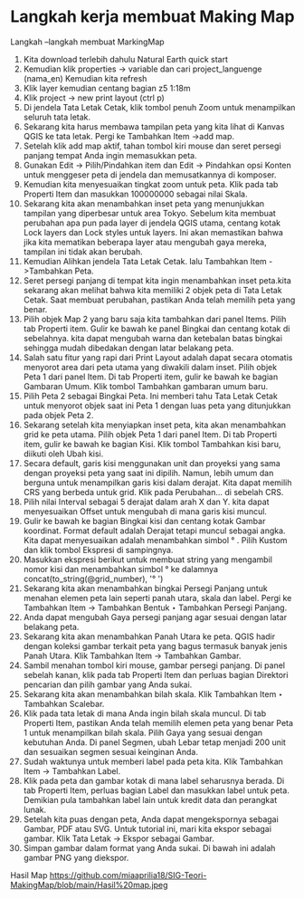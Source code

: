 # Langkah kerja membuat Making Map

Langkah –langkah membuat MarkingMap
1.	Kita  download terlebih dahulu Natural Earth quick start
2.	Kemudian klik properties -> variable dan cari project_languenge (nama_en) Kemudian kita refresh
3.	Klik layer kemudian centang bagian z5 1:18m 
4.	Klik project -> new print layout (ctrl p)
5.	Di jendela Tata Letak Cetak, klik tombol penuh Zoom untuk menampilkan seluruh tata letak.
6.	Sekarang kita harus membawa tampilan peta yang kita lihat di Kanvas QGIS ke tata letak. Pergi ke Tambahkan Item ->add map.
7.	Setelah klik add map aktif, tahan tombol kiri mouse dan seret persegi panjang tempat Anda ingin memasukkan peta.
8.	Gunakan Edit -> Pilih/Pindahkan item dan Edit -> Pindahkan opsi Konten untuk menggeser peta di jendela dan memusatkannya di komposer.
9.	Kemudian kita  menyesuaikan tingkat zoom untuk peta. Klik pada tab Properti Item dan masukkan 100000000 sebagai nilai Skala.
10.	Sekarang kita akan menambahkan inset peta yang menunjukkan tampilan yang diperbesar untuk area Tokyo. Sebelum kita membuat perubahan apa pun pada layer di jendela QGIS utama, centang kotak Lock layers dan Lock styles untuk layers. Ini akan memastikan bahwa jika kita mematikan beberapa layer atau mengubah gaya mereka, tampilan ini tidak akan berubah.
11.	Kemudian Alihkan jendela Tata Letak Cetak. lalu Tambahkan Item ->Tambahkan Peta.
12.	Seret persegi panjang di tempat kita ingin menambahkan inset peta.kita sekarang akan melihat bahwa kita memiliki 2 objek peta di Tata Letak Cetak. Saat membuat perubahan, pastikan Anda telah memilih peta yang benar.
13.	Pilih objek Map 2 yang baru saja kita tambahkan dari panel Items. Pilih tab Properti item. Gulir ke bawah ke panel Bingkai dan centang kotak di sebelahnya. kita dapat mengubah warna dan ketebalan batas bingkai sehingga mudah dibedakan dengan latar belakang peta.
14.	Salah satu fitur yang rapi dari Print Layout adalah dapat secara otomatis menyorot area dari peta utama yang diwakili dalam inset. Pilih objek Peta 1 dari panel Item. Di tab Properti item, gulir ke bawah ke bagian Gambaran Umum. Klik tombol Tambahkan gambaran umum baru.
15.	Pilih Peta 2 sebagai Bingkai Peta. Ini memberi tahu Tata Letak Cetak untuk menyorot objek saat ini Peta 1 dengan luas peta yang ditunjukkan pada objek Peta 2.
16.	Sekarang setelah kita menyiapkan inset peta, kita akan menambahkan grid ke peta utama. Pilih objek Peta 1 dari panel Item. Di tab Properti item, gulir ke bawah ke bagian Kisi. Klik tombol Tambahkan kisi baru, diikuti oleh Ubah kisi.
17.	Secara default, garis kisi menggunakan unit dan proyeksi yang sama dengan proyeksi peta yang saat ini dipilih. Namun, lebih umum dan berguna untuk menampilkan garis kisi dalam derajat. Kita dapat memilih CRS yang berbeda untuk grid. Klik pada Perubahan... di sebelah CRS.
18.	Pilih nilai Interval sebagai 5 derajat dalam arah X dan Y. kita dapat menyesuaikan Offset untuk mengubah di mana garis kisi muncul.
19.	Gulir ke bawah ke bagian Bingkai kisi dan centang kotak Gambar koordinat. Format default adalah Derajat tetapi muncul sebagai angka. Kita dapat menyesuaikan adalah menambahkan simbol ° . Pilih Kustom dan klik tombol Ekspresi di sampingnya.
20.	Masukkan ekspresi berikut untuk membuat string yang mengambil nomor kisi dan menambahkan simbol ° ke dalamnya
concat(to_string(@grid_number), '°    ')
21.	Sekarang kita akan menambahkan bingkai Persegi Panjang untuk menahan elemen peta lain seperti panah utara, skala dan label. Pergi ke Tambahkan Item -> Tambahkan Bentuk ‣ Tambahkan Persegi Panjang.
22.	Anda dapat mengubah Gaya persegi panjang agar sesuai dengan latar belakang peta.
23.	Sekarang kita akan menambahkan Panah Utara ke peta. QGIS hadir dengan koleksi gambar terkait peta yang bagus termasuk banyak jenis Panah Utara. Klik Tambahkan Item -> Tambahkan Gambar.
24.	Sambil menahan tombol kiri mouse, gambar persegi panjang. Di panel sebelah kanan, klik pada tab Properti Item dan perluas bagian Direktori pencarian dan pilih gambar yang Anda sukai.
25.	Sekarang kita akan menambahkan bilah skala. Klik Tambahkan Item ‣ Tambahkan Scalebar.
26.	Klik pada tata letak di mana Anda ingin bilah skala muncul. Di tab Properti Item, pastikan Anda telah memilih elemen peta yang benar Peta 1 untuk menampilkan bilah skala. Pilih Gaya yang sesuai dengan kebutuhan Anda. Di panel Segmen, ubah Lebar tetap menjadi 200 unit dan sesuaikan segmen sesuai keinginan Anda.
27.	Sudah waktunya untuk memberi label pada peta kita. Klik Tambahkan Item -> Tambahkan Label.
28.	Klik pada peta dan gambar kotak di mana label seharusnya berada. Di tab Properti Item, perluas bagian Label dan masukkan label untuk peta. Demikian pula tambahkan label lain untuk kredit data dan perangkat lunak.
29.	Setelah kita puas dengan peta, Anda dapat mengekspornya sebagai Gambar, PDF atau SVG. Untuk tutorial ini, mari kita ekspor sebagai gambar. Klik Tata Letak -> Ekspor sebagai Gambar.
30.	Simpan gambar dalam format yang Anda sukai. Di bawah ini adalah gambar PNG yang diekspor.


Hasil Map 
https://github.com/miaaprilia18/SIG-Teori-MakingMap/blob/main/Hasil%20map.jpeg
 


